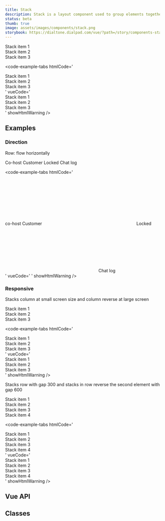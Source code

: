 ```yaml
---
title: Stack
description: Stack is a layout component used to group elements together and apply a space between them.
status: beta
thumb: true
image: assets/images/components/stack.png
storybook: https://dialtone.dialpad.com/vue/?path=/story/components-stack--default
---
```


<code-well-header>
    <div class="d-stack d-stack--gap-500">
      <div class="d-bgc-magenta-100">
        Stack item 1
      </div>
      <div class="d-bgc-magenta-100">
        Stack item 2
      </div>
      <div class="d-bgc-magenta-100">
        Stack item 3
      </div>
    </div>
</code-well-header>

<code-example-tabs
htmlCode='
<div class="d-stack d-stack--gap-500">
  <div class="d-bgc-magenta-100">Stack item 1</div>
  <div class="d-bgc-magenta-100">Stack item 2</div>
  <div class="d-bgc-magenta-100">Stack item 3</div>
</div>
'
vueCode='
<dt-stack
  gap="500"
>
  <div class="d-bgc-magenta-100">
    Stack item 1
  </div>
  <div class="d-bgc-magenta-100">
    Stack item 2
  </div>
  <div class="d-bgc-magenta-100">
    Stack item 3
  </div>
</dt-stack>
'
showHtmlWarning />

## Examples

### Direction

Row: flow horizontally

<code-well-header>
    <div class="d-stack d-stack--row d-stack--gap-400">
      <span class="d-badge">Co-host</span>
      <span class="d-badge">Customer</span>
      <span class="d-badge">
        <span class="d-badge__icon-left">
          <dt-icon name="lock" size="200" />
        </span>
        <span class="d-badge__label">Locked</span>
      </span>
      <span class="d-badge">
        <span class="d-badge__icon-left">
          <dt-icon name="message" size="200" />
        </span>
        <span class="d-badge__label">Chat log</span>
      </span>
    </div>
</code-well-header>

<code-example-tabs
htmlCode='
<div class="d-stack d-stack--row d-stack--gap-500">
  <span class="d-badge">
    <span class="d-badge__label"> co-host </span>
  </span>
  <span class="d-badge">
    <span class="d-badge__label"> Customer </span>
  </span>
  <span class="d-badge">
    <span class="d-badge__icon-left">
      <svg>...</svg>
    </span>
    <span class="d-badge__label"> Locked </span>
  </span>
  <span class="d-badge">
    <span class="d-badge__icon-left">
      <svg>...</svg>
    </span>
    <span class="d-badge__label"> Chat log </span>
  </span>
</div>
'
vueCode='
<dt-stack
  gap="500"
  direction="row"
>
  <dt-badge text="co-host" />
  <dt-badge text="Customer" />
  <dt-badge
    icon-left="lock"
    text="Locked"
  />
  <dt-badge
    icon-left="message"
    text="Chat log"
  />
</dt-stack>
'
showHtmlWarning />

### Responsive

Stacks column at small screen size and column reverse at large screen

<code-well-header>
    <div class="d-stack d-stack--row d-stack--sm--column d-stack--lg--column-reverse d-stack--gap-100">
      <div class="d-bgc-magenta-100">
        Stack item 1
      </div>
      <div class="d-bgc-magenta-100">
        Stack item 2
      </div>
      <div class="d-bgc-magenta-100">
        Stack item 3
      </div>
    </div>
</code-well-header>

<code-example-tabs
htmlCode='
<div class="d-stack d-stack--row d-stack--sm--column d-stack--lg--column-reverse d-stack--gap-0">
  <div class="d-bgc-magenta-100">Stack item 1</div>
  <div class="d-bgc-magenta-100">Stack item 2</div>
  <div class="d-bgc-magenta-100">Stack item 3</div>
</div>
'
vueCode='
<dt-stack
  :direction="{ `default`: `row`, `sm`: `column`, `lg`: `column-reverse` }"
>
  <div class="d-bgc-magenta-100">
    Stack item 1
  </div>
  <div class="d-bgc-magenta-100">
    Stack item 2
  </div>
  <div class="d-bgc-magenta-100">
    Stack item 3
  </div>
</dt-stack>
'
showHtmlWarning />

Stacks row with gap 300 and stacks in row reverse the second element with gap 600

<code-well-header>
    <section class="d-stack d-stack--row d-stack--gap-300">
      <div class="d-bgc-magenta-100">
        Stack item 1
      </div>
      <div>
        <div class="d-bgc-magenta-100">
          Stack item 2
        </div>
        <div class="d-stack d-stack--row-reverse d-stack--gap-600">
          <div class="d-bgc-magenta-200">
            Stack item 3
          </div>
          <div class="d-bgc-magenta-200">
            Stack item 4
          </div>
        </div>
      </div>
    </section>
</code-well-header>

<code-example-tabs
htmlCode='
<section class="d-stack d-stack--row d-stack--gap-300">
  <div class="d-bgc-magenta-100">Stack item 1</div>
  <div>
    <div class="d-bgc-magenta-100">Stack item 2</div>
    <div class="d-stack d-stack--row-reverse d-stack--gap-500">
      <div class="d-bgc-magenta-200">Stack item 3</div>
      <div class="d-bgc-magenta-200">Stack item 4</div>
    </div>
  </div>
</section>
'
vueCode='
<dt-stack
  direction="row"
  as="section"
  gap="300"
>
  <div class="d-bgc-magenta-100">Stack item 1</div>
  <div>
    <div class="d-bgc-magenta-100">Stack item 2</div>
    <dt-stack
      direction="row-reverse"
      gap="500"
    >
      <div class="d-bgc-magenta-200">Stack item 3</div>
      <div class="d-bgc-magenta-200">Stack item 4</div>
    </dt-stack>
  </div>
</dt-stack>
'
showHtmlWarning />

## Vue API

<component-vue-api component-name="stack" />

## Classes

<component-class-table component-name="stack"></component-class-table>
